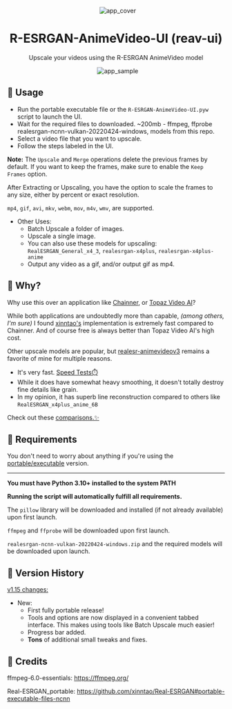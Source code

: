 <p align="center">
  <img src="https://github.com/Nenotriple/R-ESRGAN-AnimeVideo-UI/assets/70049990/1bb2b8da-0f11-401d-a873-7d2f55883fa3" alt="app_cover">
</p>

<h1 align="center">R-ESRGAN-AnimeVideo-UI (reav-ui)</h1>
<p align="center">Upscale your videos using the R-ESRGAN AnimeVideo model</p>

<p align="center">
  <img src="https://github.com/Nenotriple/R-ESRGAN-AnimeVideo-UI/assets/70049990/e3554a6b-fbb8-4606-9caf-8da2cd065a88" alt="app_sample">
</p>

## 📝 Usage

- Run the portable executable file or the `R-ESRGAN-AnimeVideo-UI.pyw` script to launch the UI.
- Wait for the required files to downloaded. ~200mb - ffmpeg, ffprobe realesrgan-ncnn-vulkan-20220424-windows, models from this repo.
- Select a video file that you want to upscale.
- Follow the steps labeled in the UI.

**Note:** The `Upscale` and `Merge` operations delete the previous frames by default. If you want to keep the frames, make sure to enable the `Keep Frames` option.

After Extracting or Upscaling, you have the option to scale the frames to any size, either by percent or exact resolution.

`mp4`, `gif`, `avi`, `mkv`, `webm`, `mov`, `m4v`, `wmv`, are supported.

- Other Uses:
  - Batch Upscale a folder of images.
  - Upscale a single image.
  - You can also use these models for upscaling: `RealESRGAN_General_x4_3`, `realesrgan-x4plus`, `realesrgan-x4plus-anime`
  - Output any video as a gif, and/or output gif as mp4.


## 🤷 Why?

Why use this over an application like [Chainner](https://github.com/chaiNNer-org/chaiNNer), or [Topaz Video AI](https://www.topazlabs.com/)?

While both applications are undoubtedly more than capable, *(among others, I'm sure)* I found [xinntao's](https://github.com/xinntao) implementation is extremely fast compared to Chainner. And of course free is always better than Topaz Video AI's high cost.

Other upscale models are popular, but [realesr-animevideov3](https://github.com/xinntao/Real-ESRGAN/blob/master/docs/anime_video_model.md) remains a favorite of mine for multiple reasons.
- It's very fast. [Speed Tests⏱️](https://github.com/Nenotriple/R-ESRGAN-AnimeVideo-UI/wiki/%E2%8F%B1%EF%B8%8FSpeed-Tests)
- While it does have somewhat heavy smoothing, it doesn't totally destroy fine details like grain.
- In my opinion, it has superb line reconstruction compared to others like `RealESRGAN_x4plus_anime_6B`

Check out these [comparisons.✨](https://github.com/Nenotriple/R-ESRGAN-AnimeVideo-UI/wiki/%E2%9A%96%EF%B8%8F-Comparisons)

## 🚩 Requirements

You don't need to worry about anything if you're using the [portable/executable](https://github.com/Nenotriple/R-ESRGAN-AnimeVideo-UI/releases?q=executable&expanded=true) version.

___

**You must have Python 3.10+ installed to the system PATH**

**Running the script will automatically fulfill all requirements.**

The `pillow` library will be downloaded and installed (if not already available) upon first launch.

`ffmpeg` and `ffprobe` will be downloaded upon first launch.

`realesrgan-ncnn-vulkan-20220424-windows.zip` and the required models will be downloaded upon launch.


## 📜 Version History

[v1.15 changes:](https://github.com/Nenotriple/R-ESRGAN-AnimeVideo-UI/releases/tag/v1.15)

- New:
  - First fully portable release!
  - Tools and options are now displayed in a convenient tabbed interface. This makes using tools like Batch Upscale much easier!
  - Progress bar added.
  - **Tons** of additional small tweaks and fixes.
  
## 👥 **Credits**

ffmpeg-6.0-essentials: https://ffmpeg.org/

Real-ESRGAN_portable: https://github.com/xinntao/Real-ESRGAN#portable-executable-files-ncnn
